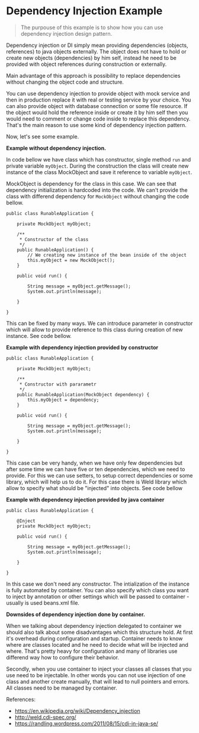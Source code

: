 # Dependency Injection Example

> The purpouse of this example is to show how you can use dependency injection design pattern.

Dependency injection or DI simply mean  providing dependencies (objects, references) to java objects externally. The object does not have to hold or create new objects (dependencies) by him self, instead he need to be provided with object references during construction or externally.

Main advantage of this approach is possibility to replace dependencies without changing the object code and structure. 

You can use dependency injection to provide object with mock service and then in production replace it with real or testing service by your choice. You can also provide object with database connection or some file resource. If the object would hold the reference inside or create it by him self then you would need to comment or change code inside to replace this dependency. That's the main reason to use some kind of dependency injection pattern.

Now, let's see some example. 

**Example without dependency injection.**

In code bellow we have class which has constructor, single method ```run``` and private variable ```myObject```. During the construction the class will create new instance of the class MockObject and save it reference to variable ```myObject```. 

MockObject is dependency for the class in this case. We can see that dependency initialization is hardcoded into the code. We can't provide the class with differend dependency for ```MockObject``` without changing the code bellow. 


```
public class RunableApplication {

	private MockObject myObject;

	/**
	 * Constructor of the class
	 */
	public RunableApplication() {
		// We creating new instance of the bean inside of the object
		this.myObject = new MockObject(); 		
	}
	
	public void run() {

		String message = myObject.getMessage();
		System.out.println(message);

	}

}
```
 This can be fixed by many ways. We can introduce parameter in constructor which will allow to provide reference to this class during creation of new instance. See code bellow. 

 **Example with dependency injection provided by constructor**

```
public class RunableApplication {

	private MockObject myObject;

	/**
	 * Constructor with pararametr
	 */
	public RunableApplication(MockObject dependency) {
		this.myObject = dependency;		
	}
	
	public void run() {

		String message = myObject.getMessage();
		System.out.println(message);

	}

}
```

This case can be very handy, when we have only few dependencies but after some time we can have five or ten dependencies, which we need to provide. For this we can use setters, to setup correct dependencies or some library, which will help us to do it. For this case there is Weld library which allow to specify what should be "injected" into objects. See code bellow

 **Example with dependency injection provided by java container**

```
public class RunableApplication {

	@Inject
	private MockObject myObject;

	public void run() {

		String message = myObject.getMessage();
		System.out.println(message);

	}

}
```
In this case we don't need any constructor. The intialization of the instance is fully automated by container. You can also specify which class you want to inject by annotation or other settings which will be passed to container - usually is used beans.xml file.

**Downsides of dependency injection done by container.**

When we talking about dependency injection delegated to container we should also talk about some disadvantages which this structure hold. At first it's overhead during configuration and startup. Container needs to know where are classes located and he need to decide what will be injected and where. That's pretty heavy for configuration and many of libraries use differend way how to configure their behavior. 

Secondly, when you use container to inject your classes all classes that you use need to be injectable. In other words you can not use injection of one class and another create manually, that will lead to null pointers and errors. All classes need to be managed by container.

References:

* https://en.wikipedia.org/wiki/Dependency_injection
* http://weld.cdi-spec.org/
* https://randling.wordpress.com/2011/08/15/cdi-in-java-se/

